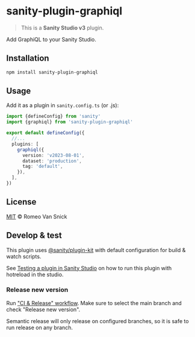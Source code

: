 # sanity-plugin-graphiql

> This is a **Sanity Studio v3** plugin.

Add GraphiQL to your Sanity Studio.

## Installation

```sh
npm install sanity-plugin-graphiql
```

## Usage

Add it as a plugin in `sanity.config.ts` (or .js):

```ts
import {defineConfig} from 'sanity'
import {graphiql} from 'sanity-plugin-graphiql'

export default defineConfig({
  //...
  plugins: [
    graphiql({
      version: 'v2023-08-01',
      dataset: 'production',
      tag: 'default',
    }),
  ],
})
```

## License

[MIT](LICENSE) © Romeo Van Snick

## Develop & test

This plugin uses [@sanity/plugin-kit](https://github.com/sanity-io/plugin-kit)
with default configuration for build & watch scripts.

See [Testing a plugin in Sanity Studio](https://github.com/sanity-io/plugin-kit#testing-a-plugin-in-sanity-studio)
on how to run this plugin with hotreload in the studio.

### Release new version

Run ["CI & Release" workflow](https://github.com/romeovs/sanity-plugin-graphiql/actions/workflows/main.yml).
Make sure to select the main branch and check "Release new version".

Semantic release will only release on configured branches, so it is safe to run release on any branch.
